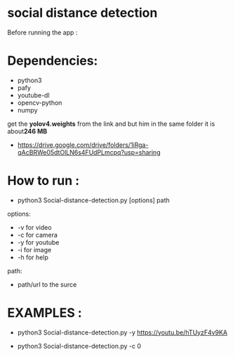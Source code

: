 # social distance detection


Before running the app :

# Dependencies:
 - python3
 - pafy 
 - youtube-dl
 - opencv-python
 - numpy

get the **yolov4.weights** from the link and but him in the same folder it is about**246 MB**
* https://drive.google.com/drive/folders/1iRga-qAcBRWe05dtOlLN6s4FUdPLmcpq?usp=sharing

# How to run :
*  python3 Social-distance-detection.py [options] path

  options:
   -  -v for video
   -  -c for camera
   -  -y for youtube
   -  -i for image
   -  -h for help
 
  path:
   - path/url to the surce
    
# EXAMPLES :   

* python3 Social-distance-detection.py -y https://youtu.be/hTUyzF4v9KA  

* python3 Social-distance-detection.py -c 0  
